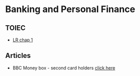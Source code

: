 # Banking and Personal Finance

## TOIEC

* [LR chap 1](lrch_01)

## Articles
* BBC Money box - second card holders [click here]()

